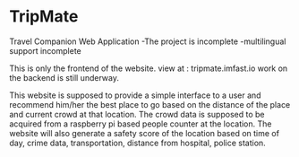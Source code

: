 # TripMate
Travel Companion Web Application
-The project is incomplete
-multilingual support incomplete

This is only the frontend of the website.
view at : tripmate.imfast.io
work on the backend is still underway.

This website is supposed to provide a simple interface to a user and recommend him/her the best place to go
based on the distance of the place and current crowd at that location. The crowd data is supposed to be acquired
from a raspberry pi based people counter at the location. The  website will also generate a safety score of the
location based on time of day, crime data, transportation, distance from hospital, police station.
